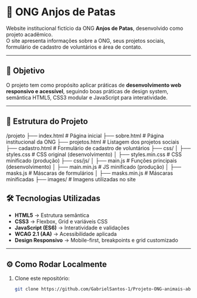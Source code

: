 # 🐾 ONG Anjos de Patas

Website institucional fictício da ONG **Anjos de Patas**, desenvolvido como projeto acadêmico.  
O site apresenta informações sobre a ONG, seus projetos sociais, formulário de cadastro de voluntários e área de contato.  

---

## 📌 Objetivo
O projeto tem como propósito aplicar práticas de **desenvolvimento web responsivo e acessível**, seguindo boas práticas de design system, semântica HTML5, CSS3 modular e JavaScript para interatividade.  

---

## 📂 Estrutura do Projeto

/projeto
├── index.html # Página inicial
├── sobre.html # Página institucional da ONG
├── projetos.html # Listagem dos projetos sociais
├── cadastro.html # Formulário de cadastro de voluntários
├── css/
│ ├── styles.css # CSS original (desenvolvimento)
│ ├── styles.min.css # CSS minificado (produção)
├── css/js/
│ ├── main.js # Funções principais (desenvolvimento)
│ ├── main.min.js # JS minificado (produção)
│ ├── masks.js # Máscaras de formulários
│ ├── masks.min.js # Máscaras minificadas
├── images/ # Imagens utilizadas no site

## 🛠️ Tecnologias Utilizadas
- **HTML5** → Estrutura semântica  
- **CSS3** → Flexbox, Grid e variáveis CSS  
- **JavaScript (ES6)** → Interatividade e validações  
- **WCAG 2.1 (AA)** → Acessibilidade aplicada  
- **Design Responsivo** → Mobile-first, breakpoints e grid customizado  

---

## ⚙️ Como Rodar Localmente
1. Clone este repositório:
   ```bash
   git clone https://github.com/GabrielSantos-1/Projeto-ONG-animais-abandonados
